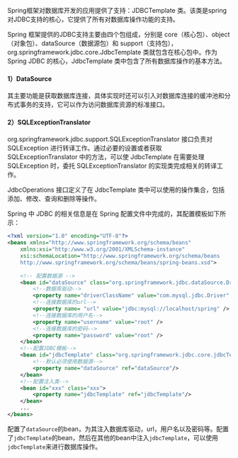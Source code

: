 Spring框架对数据库开发的应用提供了支持：JDBCTemplate 类。该类是spring对JDBC支持的核心，它提供了所有对数据库操作功能的支持。



Spring 框架提供的JDBC支持主要由四个包组成，分别是 core（核心包）、object（对象包）、dataSource（数据源包）和 support（支持包），org.springframework.jdbc.core.JdbcTemplate 类就包含在核心包中。作为 Spring JDBC 的核心，JdbcTemplate 类中包含了所有数据库操作的基本方法。



#### 1）DataSource

其主要功能是获取数据库连接，具体实现时还可以引入对数据库连接的缓冲池和分布式事务的支持，它可以作为访问数据库资源的标准接口。

#### 2）SQLExceptionTranslator

org.springframework.jdbc.support.SQLExceptionTranslator 接口负责对 SQLException 进行转译工作。通过必要的设置或者获取 SQLExceptionTranslator 中的方法，可以使 JdbcTemplate 在需要处理 SQLException 时，委托 SQLExceptionTranslator 的实现类完成相关的转译工作。

JdbcOperations 接口定义了在 JdbcTemplate 类中可以使用的操作集合，包括添加、修改、查询和删除等操作。

Spring 中 JDBC 的相关信息是在 Spring 配置文件中完成的，其配置模板如下所示：

```xml
<?xml version="1.0" encoding="UTF-8"?>
<beans xmlns="http://www.springframework.org/schema/beans"
    xmlns:xsi="http:/www.w3.org/2001/XMLSchema-instance"
    xsi:schemaLocation="http://www.springframework.org/schema/beans
    http://www.springframework.org/schema/beans/spring-beans.xsd"> 
   
    <!-- 配置数据源 --> 
    <bean id="dataSource" class="org.springframework.jdbc.dataSource.DriverManagerDataSource">
        <!--数据库驱动-->
        <property name="driverClassName" value="com.mysql.jdbc.Driver" /> 
        <!--连接数据库的url-->
        <property name= "url" value="jdbc:mysql://localhost/spring" />
        <!--连接数据库的用户名-->
        <property name="username" value="root" />
        <!--连接数据库的密码-->
        <property name="password" value="root" />
    </bean>
    <!--配置JDBC模板-->
    <bean id="jdbcTemplate" class="org.springframework.jdbc.core.jdbcTemplate">
        <!--默认必须使用数据源-->
        <property name="dataSource" ref="dataSource"/>
    </bean>
    <!--配置注入类-->
    <bean id="xxx" class="xxx">
        <property name="jdbcTemplate" ref="jdbcTemplate"/>
    </bean>
    ...
</beans>
```

配置了`dataSource`的bean，为其注入数据库驱动，url，用户名以及密码等。配置了`jdbcTemplate`的bean，然后在其他的bean中注入`jdbcTemplate`，可以使用`jdbcTemplate`来进行数据库操作。